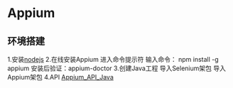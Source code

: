 # Appium
## 环境搭建
1.安装[nodejs](http://www.nodejs.org/download/ "Node.js")
2.在线安装Appium
进入命令提示符
输入命令： npm install -g appium
安装后验证：appium-doctor
3.创建Java工程
导入Selenium架包
导入Appium架包
4.API
[Appium_API_Java](http://appium.github.io/java-client/ "Appium_API_Java")



